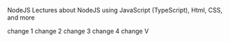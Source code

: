 ﻿NodeJS Lectures about NodeJS using JavaScript (TypeScript), Html, CSS, and more

change 1
change 2
change 3
change 4
change V
